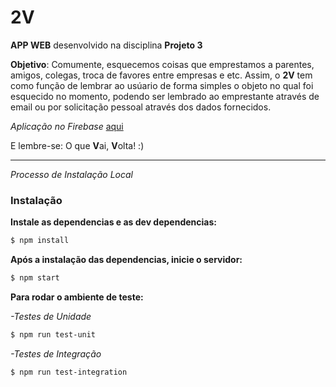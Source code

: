 # 2V

**APP WEB** desenvolvido na disciplina **Projeto 3**

**Objetivo**: Comumente, esquecemos coisas que emprestamos a parentes, amigos, colegas, troca de favores entre empresas e etc. Assim, o **2V** tem como função de lembrar ao usúario de forma simples o objeto no qual foi esquecido no momento, podendo ser lembrado ao emprestante através de email ou por solicitação pessoal através dos dados fornecidos.


*Aplicação no Firebase* [aqui](https://app-2v-react.firebaseapp.com)

E lembre-se: O que **V**ai, **V**olta! :)

---

*Processo de Instalação Local*

### Instalação

**Instale as dependencias e as dev dependencias:**

```sh
$ npm install
```

**Após a instalação das dependencias, inicie o servidor:**

```sh
$ npm start
```


**Para rodar o ambiente de teste:**

*-Testes de Unidade* 

```sh
$ npm run test-unit
```

*-Testes de Integração* 

```sh
$ npm run test-integration
```
